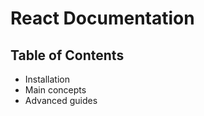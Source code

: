 # React Documentation

## Table of Contents

-   Installation
-   Main concepts
-   Advanced guides

